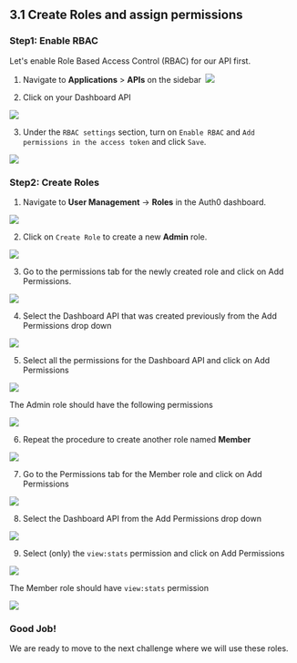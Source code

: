 ## 3.1 Create Roles and assign permissions

### Step1: Enable RBAC

Let's enable Role Based Access Control (RBAC) for our API first.
1. Navigate to **Applications** > **APIs** on the sidebar
⁠
![](https://github.com/lerer/cic2-workshop/blob/main/images/003/nav-to-api.png?raw=true)


2. Click on your Dashboard API

![](https://github.com/lerer/cic2-workshop/blob/main/images/003/dash-api.png?raw=true)


3. Under the `RBAC settings` section, turn on `Enable RBAC` and `Add permissions in the access token` and click `Save`.

![](https://github.com/lerer/cic2-workshop/blob/main/images/003/api-settings.png?raw=true)



### Step2: Create Roles

1. Navigate to **User Management** -> **Roles** in the Auth0 dashboard.

![](https://github.com/lerer/cic2-workshop/blob/main/images/003/nav-to-roles.png?raw=true)


2. Click on `Create Role` to create a new **Admin** role.

![](https://github.com/lerer/cic2-workshop/blob/main/images/003/new-admin-role.png?raw=true)


3. Go to the permissions tab for the newly created role and click on Add Permissions.

![](https://github.com/lerer/cic2-workshop/blob/main/images/003/perm-tab.png?raw=true)


4. Select the Dashboard API that was created previously from the Add Permissions drop down

![](https://github.com/lerer/cic2-workshop/blob/main/images/003/select-dash-api.png?raw=true)


5. Select all the permissions for the Dashboard API and click on Add Permissions

![](https://github.com/lerer/cic2-workshop/blob/main/images/003/select-all-perms.png?raw=true)


  The Admin role should have the following permissions

![](https://github.com/lerer/cic2-workshop/blob/main/images/003/adm-role-look.png?raw=true)


6. Repeat the procedure to create another role named **Member**

![](https://github.com/lerer/cic2-workshop/blob/main/images/003/member-role.png?raw=true)


7. Go to the Permissions tab for the Member role and click on Add Permissions

![](https://github.com/lerer/cic2-workshop/blob/main/images/003/member-perm-tab.png?raw=true)


8. Select the Dashboard API from the Add Permissions drop down

![](https://github.com/lerer/cic2-workshop/blob/main/images/003/select-dash-api.png?raw=true)


9. Select (only) the `view:stats` permission and click on Add Permissions

![](https://github.com/lerer/cic2-workshop/blob/main/images/003/member-view-perm.png?raw=true)


  The Member role should have `view:stats` permission

![](https://github.com/lerer/cic2-workshop/blob/main/images/003/member-role-look.png?raw=true)


### Good Job!
⁠We are ready to move to the next challenge where we will use these roles.


